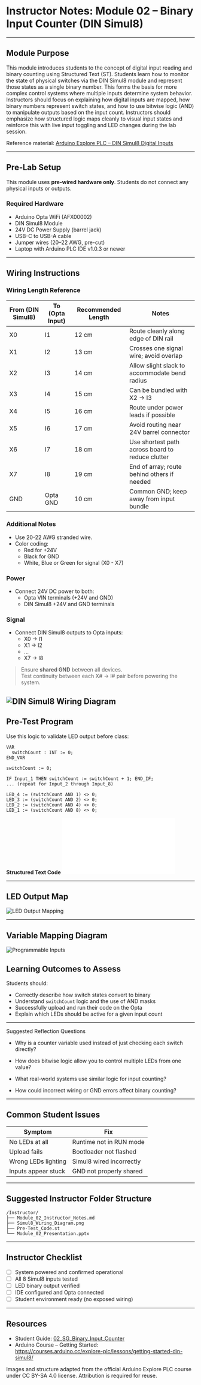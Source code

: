 # Instructor Notes: Module 02 – Binary Input Counter (DIN Simul8)

---

## Module Purpose

This module introduces students to the concept of digital input reading and binary counting using Structured Text (ST). Students learn how to monitor the state of physical switches via the DIN Simul8 module and represent those states as a single binary number. This forms the basis for more complex control systems where multiple inputs determine system behavior. Instructors should focus on explaining how digital inputs are mapped, how binary numbers represent switch states, and how to use bitwise logic (AND) to manipulate outputs based on the input count. Instructors should emphasize how structured logic maps cleanly to visual input states and reinforce this with live input toggling and LED changes during the lab session.

Reference material: [Arduino Explore PLC – DIN Simul8 Digital Inputs](https://courses.arduino.cc/explore-plc/lessons/getting-started-din-simul8/)



---

## Pre-Lab Setup

This module uses **pre-wired hardware only**. Students do not connect any physical inputs or outputs.

### Required Hardware
- Arduino Opta WiFi (AFX00002)
- DIN Simul8 Module
- 24V DC Power Supply (barrel jack)
- USB-C to USB-A cable
- Jumper wires (20–22 AWG, pre-cut)
- Laptop with Arduino PLC IDE v1.0.3 or newer

---

## Wiring Instructions

### Wiring Length Reference
| From (DIN Simul8) | To (Opta Input) | Recommended Length | Notes                                            |
| ----------------- | --------------- | ------------------ | ------------------------------------------------ |
| X0                | I1              | 12 cm              | Route cleanly along edge of DIN rail             |
| X1                | I2              | 13 cm              | Crosses one signal wire; avoid overlap           |
| X2                | I3              | 14 cm              | Allow slight slack to accommodate bend radius    |
| X3                | I4              | 15 cm              | Can be bundled with X2 → I3                      |
| X4                | I5              | 16 cm              | Route under power leads if possible              |
| X5                | I6              | 17 cm              | Avoid routing near 24V barrel connector          |
| X6                | I7              | 18 cm              | Use shortest path across board to reduce clutter |
| X7                | I8              | 19 cm              | End of array; route behind others if needed      |
| GND               | Opta GND        | 10 cm              | Common GND; keep away from input bundle          |

### Additional Notes
- Use 20-22 AWG stranded wire.
- Color coding:
  - Red for +24V
  - Black for GND
  - White, Blue or Green for signal (X0 - X7)

### Power
- Connect 24V DC power to both:
  - Opta VIN terminals (+24V and GND)
  - DIN Simul8 +24V and GND terminals

### Signal
- Connect DIN Simul8 outputs to Opta inputs:
  - X0 → I1
  - X1 → I2
  - ...
  - X7 → I8

> Ensure **shared GND** between all devices.  
> Test continuity between each X# → I# pair before powering the system.

![DIN Simul8 Wiring Diagram](../../03_assets/02_Binary_Input_Counter/02_wiring.png)
---

## Pre-Test Program

Use this logic to validate LED output before class:

```iecst
VAR
  switchCount : INT := 0;
END_VAR

switchCount := 0;

IF Input_1 THEN switchCount := switchCount + 1; END_IF;
... (repeat for Input_2 through Input_8)

LED_4 := (switchCount AND 1) <> 0;
LED_3 := (switchCount AND 2) <> 0;
LED_2 := (switchCount AND 4) <> 0;
LED_1 := (switchCount AND 8) <> 0;
```

**Structured Text Code**
![Binary Input Counter](../../02_code_samples/02_Binary_Input_Counter.st)

---

## LED Output Map

![LED Output Mapping](../../03_assets/02_Binary_Input_Counter/02_led_output_mapping.png)

---

## Variable Mapping Diagram

![Programmable Inputs](../../03_assets/02_Binary_Input_Counter/02_programmable_inputs_mapping.png)

## Learning Outcomes to Assess

Students should:
- Correctly describe how switch states convert to binary
- Understand `switchCount` logic and the use of AND masks
- Successfully upload and run their code on the Opta
- Explain which LEDs should be active for a given input count

---

Suggested Reflection Questions

- Why is a counter variable used instead of just checking each switch directly?

- How does bitwise logic allow you to control multiple LEDs from one value?

- What real-world systems use similar logic for input counting?

- How could incorrect wiring or GND errors affect binary counting?



---

## Common Student Issues

| Symptom                   | Fix                                 |
|----------------------------|--------------------------------------|
| No LEDs at all            | Runtime not in RUN mode              |
| Upload fails              | Bootloader not flashed               |
| Wrong LEDs lighting       | Simul8 wired incorrectly             |
| Inputs appear stuck       | GND not properly shared              |

---

## Suggested Instructor Folder Structure

```
/Instructor/
├── Module_02_Instructor_Notes.md
├── Simul8_Wiring_Diagram.png
├── Pre-Test_Code.st
└── Module_02_Presentation.pptx
```

---

## Instructor Checklist

- [ ] System powered and confirmed operational
- [ ] All 8 Simul8 inputs tested
- [ ] LED binary output verified
- [ ] IDE configured and Opta connected
- [ ] Student environment ready (no exposed wiring)

---

## Resources

- Student Guide: [02_SG_Binary_Input_Counter](02_SG_Binary_Input_Counter.md)
- Arduino Course – Getting Started:  
  https://courses.arduino.cc/explore-plc/lessons/getting-started-din-simul8/


Images and structure adapted from the official Arduino Explore PLC course under CC BY-SA 4.0 license. Attribution is required for reuse.
